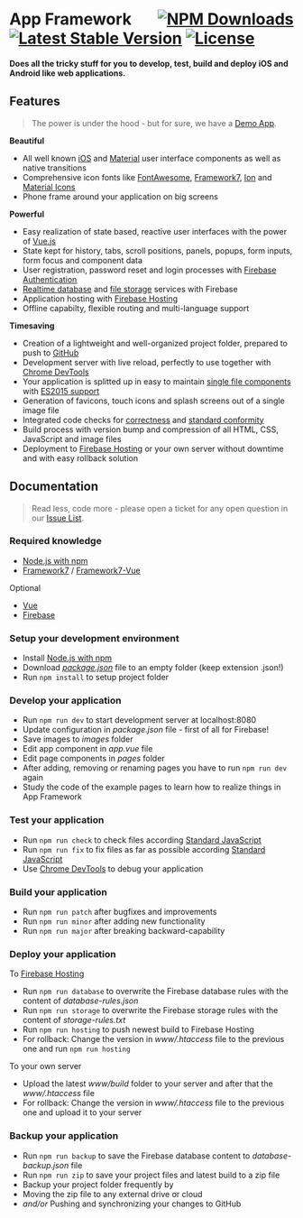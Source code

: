 # App Framework &nbsp; &nbsp; &nbsp; [![NPM Downloads](https://img.shields.io/npm/dt/app-framework.svg)](https://www.npmjs.com/package/app-framework) [![Latest Stable Version](https://img.shields.io/npm/v/app-framework.svg)](https://www.npmjs.com/package/app-framework) [![License](https://img.shields.io/npm/l/app-framework.svg)](https://www.npmjs.com/package/app-framework)

**Does all the tricky stuff for you to develop, test, build and deploy iOS and Android like web applications.** 

## Features
> The power is under the hood - but for sure, we have a [Demo App](https://app-framework.scriptpilot.de/).

**Beautiful**
- All well known [iOS](http://framework7.io/kitchen-sink-ios/) and [Material](http://framework7.io/kitchen-sink-material/) user interface components as well as native transitions
- Comprehensive icon fonts like [FontAwesome](http://fontawesome.io/), [Framework7](http://framework7.io/icons/), [Ion](http://ionicons.com/) and [Material Icons](https://material.io/icons/)
- Phone frame around your application on big screens

**Powerful**

- Easy realization of state based, reactive user interfaces with the power of [Vue.js](https://vuejs.org/)
- State kept for history, tabs, scroll positions, panels, popups, form inputs, form focus and component data
- User registration, password reset and login processes with [Firebase Authentication](https://firebase.google.com/docs/auth/)
- [Realtime database](https://firebase.google.com/docs/database/) and [file storage](https://firebase.google.com/docs/storage/) services with Firebase
- Application hosting with [Firebase Hosting](https://firebase.google.com/docs/hosting/)
- Offline capabilty, flexible routing and multi-language support

**Timesaving**

- Creation of a lightweight and well-organized project folder, prepared to push to [GitHub](https://github.com/about)
- Development server with live reload, perfectly to use together with [Chrome DevTools](https://developers.google.com/web/tools/chrome-devtools/) 
- Your application is splitted up in easy to maintain [single file components](https://vuejs.org/v2/guide/single-file-components.html) with [ES2015 support](https://babeljs.io/learn-es2015/)
- Generation of favicons, touch icons and splash screens out of a single image file
- Integrated code checks for [correctness](http://eslint.org/) and [standard conformity](http://standardjs.com/)
- Build process with version bump and compression of all HTML, CSS, JavaScript and image files
- Deployment to [Firebase Hosting](https://firebase.google.com/docs/hosting/) or your own server without downtime and with easy rollback solution

## Documentation

> Read less, code more - please open a ticket for any open question in our [Issue List](https://github.com/scriptPilot/app-framework/issues).

### Required knowledge

- [Node.js with npm](https://docs.npmjs.com/getting-started/what-is-npm)
- [Framework7](https://framework7.io/docs/) / [Framework7-Vue](https://framework7.io/vue/)

Optional

- [Vue](https://vuejs.org/v2/guide/)
- [Firebase](https://firebase.google.com/docs/web/setup)

### Setup your development environment

- Install [Node.js with npm](https://docs.npmjs.com/getting-started/what-is-npm)
- Download *[package.json](https://raw.githubusercontent.com/scriptPilot/app-framework/master/demo-app/package.json)* file to an empty folder (keep extension .json!)
- Run `npm install` to setup project folder

### Develop your application

- Run `npm run dev` to start development server at localhost:8080
- Update configuration in *package.json* file - first of all for Firebase!
- Save images to *images* folder
- Edit app component in *app.vue* file
- Edit page components in *pages* folder
 - After adding, removing or renaming pages you have to run `npm run dev` again
 - Study the code of the example pages to learn how to realize things in App Framework

### Test your application

- Run `npm run check` to check files according [Standard JavaScript](http://standardjs.com/index.html)
- Run `npm run fix` to fix files as far as possible according [Standard JavaScript](http://standardjs.com/index.html)
- Use [Chrome DevTools](https://developers.google.com/web/tools/chrome-devtools/) to debug your application

### Build your application

- Run `npm run patch` after bugfixes and improvements
- Run `npm run minor` after adding new functionality
- Run `npm run major` after breaking backward-capability

### Deploy your application

To [Firebase Hosting](https://firebase.google.com/docs/hosting/)

- Run `npm run database` to overwrite the Firebase database rules with the content of *database-rules.json*
- Run `npm run storage` to overwrite the Firebase storage rules with the content of *storage-rules.txt*
- Run `npm run hosting` to push newest build to Firebase Hosting
- For rollback: Change the version in *www/.htaccess* file to the previous one and run `npm run hosting`

To your own server

- Upload the latest *www/build* folder to your server and after that the *www/.htaccess* file
- For rollback: Change the version in *www/.htaccess* file to the previous one and upload it to your server
 
### Backup your application

- Run `npm run backup` to save the Firebase database content to *database-backup.json* file
- Run `npm run zip` to save your project files and latest build to a zip file
- Backup your project folder frequently by
 - Moving the zip file to any external drive or cloud
 - *and/or* Pushing and synchronizing your changes to GitHub
